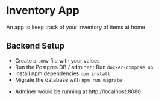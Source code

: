 # Inventory App

An app to keep track of your inventory of items at home

## Backend Setup

- Create a `.env` file with your values
- Run the Postgres DB / adminer : Run `docker-compose up`
- Install npm dependencies `npm install`
- Migrate the database with `npm run migrate`

* Adminer would be running at http://localhost:8080
